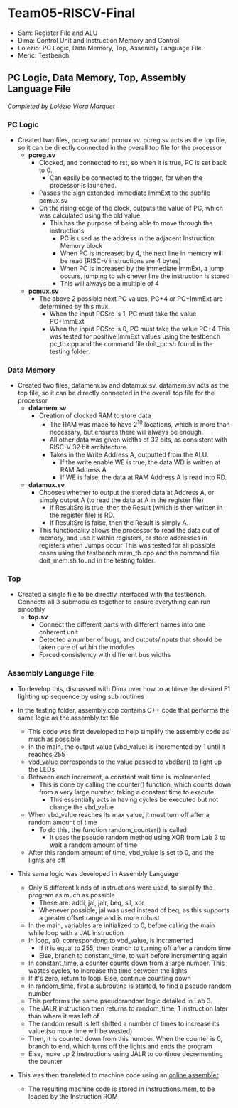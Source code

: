 # Team05-RISCV-Final

- Sam: Register File and ALU
- Dima: Control Unit and Instruction Memory and Control
- Lolézio: PC Logic, Data Memory, Top, Assembly Language File
- Meric: Testbench


## PC Logic, Data Memory, Top, Assembly Language File
_Completed by Lolézio Viora Marquet_

### PC Logic
- Created two files, pcreg.sv and pcmux.sv. pcreg.sv acts as the top file, so it can be directly connected in the overall top file for the processor
  - **pcreg.sv**
    - Clocked, and connected to rst, so when it is true, PC is set back to 0.
      - Can easily be connected to the trigger, for when the processor is launched.
    - Passes the sign extended immediate ImmExt to the subfile pcmux.sv
    - On the rising edge of the clock, outputs the value of PC, which was calculated using the old value
      - This has the purpose of being able to move through the instructions
        - PC is used as the address in the adjacent Instruction Memory block
        - When PC is increased by 4, the next line in memory will be read (RISC-V instructions are 4 bytes)
        - When PC is increased by the immediate ImmExt, a jump occurs, jumping to whichever line the instruction is stored
        -   This will always be a multiple of 4
  - **pcmux.sv**
    - The above 2 possible next PC values, PC+4 or PC+ImmExt are determined by this mux.
      - When the input PCSrc is 1, PC must take the value PC+ImmExt
      - When the input PCSrc is 0, PC must take the value PC+4
This was tested for positive ImmExt values using the testbench pc_tb.cpp and the command file doit_pc.sh found in the testing folder.

### Data Memory
- Created two files, datamem.sv and datamux.sv. datamem.sv acts as the top file, so it can be directly connected in the overall top file for the processor
  - **datamem.sv**
    - Creation of clocked RAM to store data
      - The RAM was made to have $2^10$ locations, which is more than necessary, but ensures there will always be enough.
      - All other data was given widths of 32 bits, as consistent with RISC-V 32 bit architecture.
      - Takes in the Write Address A, outputted from the ALU.
        - If the write enable WE is true, the data WD is written at RAM Address A.
        - If WE is false, the data at RAM Address A is read into RD.
  - **datamux.sv**
    - Chooses whether to output the stored data at Address A, or simply output A (to read the data at A in the register file)
      - If ResultSrc is true, then the Result (which is then written in the register file) is RD.
      - If ResultSrc is false, then the Result is simply A.
    - This functionality allows the processor to read the data out of memory, and use it within registers, or store addresses in registers when Jumps occur
This was tested for all possible cases using the testbench mem_tb.cpp and the command file doit_mem.sh found in the testing folder.

### Top
- Created a single file to be directly interfaced with the testbench. Connects all 3 submodules together to ensure everything can run smoothly
  - **top.sv**
    - Connect the different parts with different names into one coherent unit
    - Detected a number of bugs, and outputs/inputs that should be taken care of within the modules
    - Forced consistency with different bus widths

### Assembly Language File
- To develop this, discussed with Dima over how to achieve the desired F1 lighting up sequence by using sub routines
- In the testing folder, assembly.cpp contains C++ code that performs the same logic as the assembly.txt file
  -  This code was first developed to help simplify the assembly code as much as possible
  -  In the main, the output value (vbd_value) is incremented by 1 until it reaches 255
    -  vbd_value corresponds to the value passed to vbdBar() to light up the LEDs
  - Between each increment, a constant wait time is implemented
    - This is done by calling the counter() function, which counts down from a very large number, taking a constant time to execute
      - This essentially acts in having cycles be executed but not change the vbd_value
  - When vbd_value reaches its max value, it must turn off after a random amount of time
    - To do this, the function random_counter() is called
      - It uses the pseudo random method using XOR from Lab 3 to wait a random amount of time
  - After this random amount of time, vbd_value is set to 0, and the lights are off
 
- This same logic was developed in Assembly Language
  - Only 6 different kinds of instructions were used, to simplify the program as much as possible
    - These are: addi, jal, jalr, beq, sll, xor
    - Whenever possible, jal was used instead of beq, as this supports a greater offset range and is more robust
  - In the main, variables are initialized to 0, before calling the main while loop with a JAL instruction
  - In loop, a0, correspondong to vbd_value, is incremented
    -  If it is equal to 255, then branch to turning off after a random time
    -  Else, branch to constant_time, to wait before incrementing again
  -  In constant_time, a counter counts down from a large number. This wastes cycles, to increase the time between the lights
    -  If it's zero, return to loop. Else, continue counting down
  -  In random_time, first a subroutine is started, to find a pseudo random number
    -  This performs the same pseudorandom logic detailed in Lab 3.
    -  The JALR instruction then returns to random_time, 1 instruction later than where it was left of
    -  The random result is left shifted a number of times to increase its value (so more time will be wasted)
    -  Then, it is counted down from this number. When the counter is 0, branch to end, which turns off the lights and ends the program
    -  Else, move up 2 instructions using JALR to continue decrementing the counter
- This was then translated to machine code using an [online assembler]([(https://riscvasm.lucasteske.dev/#)])
  - The resulting machine code is stored in instructions.mem, to be loaded by the Instruction ROM





